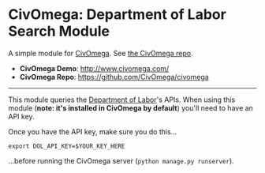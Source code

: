 # CivOmega: Department of Labor Search Module

A simple module for [CivOmega][civomega_repo]. See
[the CivOmega repo][civomega_repo].

* **CivOmega Demo**: http://www.civomega.com/
* **CivOmega Repo**: https://github.com/CivOmega/civomega

[civomega_repo]: https://github.com/CivOmega/civomega

---

This module queries the [Department of Labor](http://developer.dol.gov/)'s
APIs. When using this module (**note: it's installed in CivOmega by default**)
you'll need to have an API key.

Once you have the API key, make sure you do this…

```shell
export DOL_API_KEY=$YOUR_KEY_HERE
```

…before running the CivOmega server (`python manage.py runserver`).
